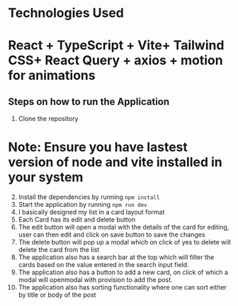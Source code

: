 # Technologies Used

# React + TypeScript + Vite+ Tailwind CSS+ React Query + axios + motion for animations

## Steps on how to run the Application

1. Clone the repository

# Note: Ensure you have lastest version of node and vite installed in your system

2. Install the dependencies by running `npm install`
3. Start the application by running `npm run dev`
4. I basically designed my list in a card layout format
5. Each Card has its edit and delete button
6. The edit button will open a modal with the details of the card for editing, user can then edit and click on save button to save the changes
7. The delete button will pop up a modal which on click of yes to delete will delete the card from the list
8. The application also has a search bar at the top which will filter the cards based on the value entered in the search input field.
9. The application also has a button to add a new card, on click of which a modal will openmodal with provision to add the post.
10. The application also has sorting functionality where one can sort either by title or body of the post

